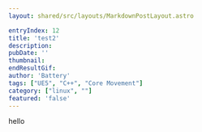 ```yaml
---
layout: shared/src/layouts/MarkdownPostLayout.astro

entryIndex: 12
title: 'test2'
description: 
pubDate: ''
thumbnail: 
endResultGif: 
author: 'Battery'
tags: ["UE5", "C++", "Core Movement"]
category: ["linux", ""]
featured: 'false'
---
```


hello